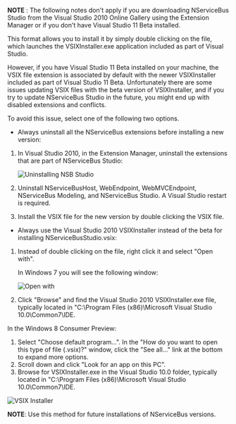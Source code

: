 <!--
title: "Potential Issues Updating NSB Studio On Visual Studio 11 Beta"
tags: 
-->
**NOTE** : The following notes don't apply if you are downloading NServiceBus Studio from the Visual Studio 2010 Online Gallery using the Extension Manager or if you don't have Visual Studio 11 Beta installed.

This format allows you to install it by simply double clicking on the file, which launches the VSIXInstaller.exe application included as part of Visual Studio.

However, if you have Visual Studio 11 Beta installed on your machine, the VSIX file extension is associated by default with the newer VSIXInstaller included as part of Visual Studio 11 Beta. Unfortunately there are some issues updating VSIX files with the beta version of VSIXInstaller, and if you try to update NServiceBus Studio in the future, you might end up with disabled extensions and conflicts.

To avoid this issue, select one of the following two options.

-   Always uninstall all the NServiceBus extensions before installing a
    new version:

1.  In Visual Studio 2010, in the Extension Manager, uninstall the
    extensions that are part of NServiceBus Studio:

    ![Uninstalling NSB
    Studio](https://particular.blob.core.windows.net/media/Default/images/uninstallingNsbStudio.png)

2.  Uninstall NServiceBusHost, WebEndpoint, WebMVCEndpoint, NServiceBus
    Modeling, and NServiceBus Studio. A Visual Studio restart is
    required.
3.  Install the VSIX file for the new version by double clicking the
    VSIX file.

-   Always use the Visual Studio 2010 VSIXInstaller instead of the beta
    for installing NServiceBusStudio.vsix:

1.  Instead of double clicking on the file, right click it and select
    "Open with".

     In Windows 7 you will see the following window:

    ![Open
    with](https://particular.blob.core.windows.net/media/Default/images/VsixOpenWith.png)

2.  Click "Browse" and find the Visual Studio 2010 VSIXInstaller.exe
    file, typically located in "C:\\Program Files (x86)\\Microsoft
    Visual Studio 10.0\\Common7\\IDE.

In the Windows 8 Consumer Preview:

1.  Select "Choose default program...". In the "How do you want to open
    this type of file (.vsix)?" window, click the "See all..." link at
    the bottom to expand more options.
2.  Scroll down and click "Look for an app on this PC".
3.  Browse for VSIXInstaller.exe in the Visual Studio 10.0 folder,
    typically located in "C:\\Program Files (x86)\\Microsoft Visual
    Studio 10.0\\Common7\\IDE.

![VSIX Installer](https://particular.blob.core.windows.net/media/Default/images/vsixInstaller.png)

**NOTE**: Use this method for future installations of NServiceBus versions.

